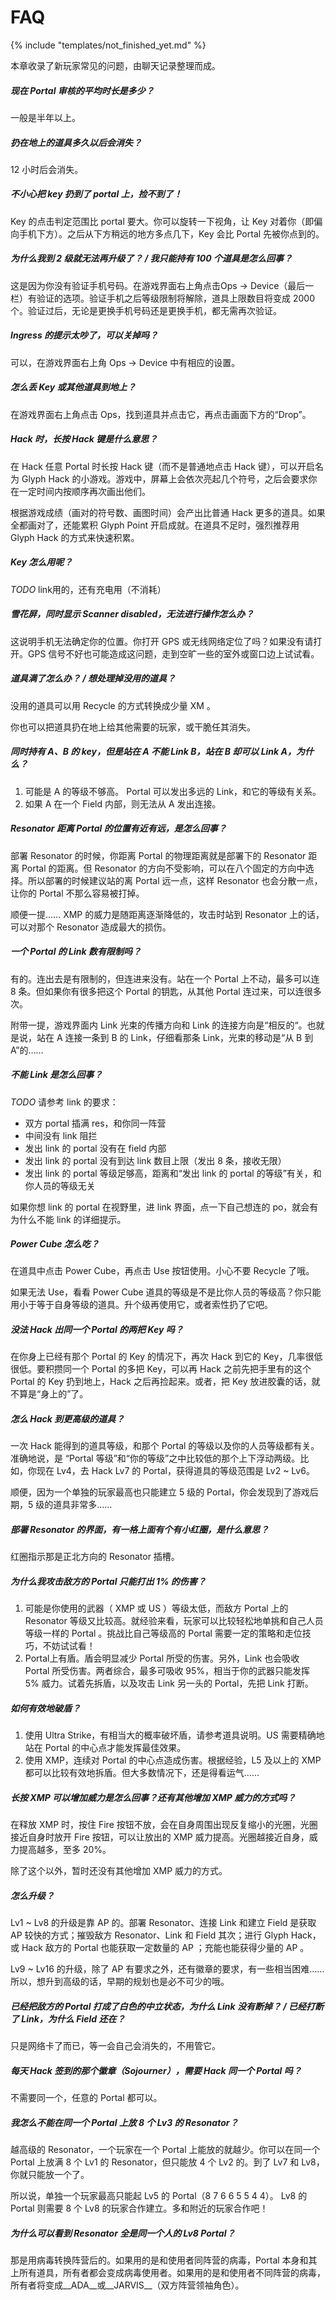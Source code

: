 # FAQ

{% include "templates/not_finished_yet.md" %}

本章收录了新玩家常见的问题，由聊天记录整理而成。

##### 现在 Portal 审核的平均时长是多少？

一般是半年以上。

##### 扔在地上的道具多久以后会消失？

12 小时后会消失。

##### 不小心把 key 扔到了 portal 上，捡不到了！

 Key 的点击判定范围比 portal 要大。你可以旋转一下视角，让 Key 对着你（即偏向手机下方）。之后从下方稍远的地方多点几下，Key 会比 Portal 先被你点到的。

##### 为什么我到 2 级就无法再升级了？ / 我只能持有 100 个道具是怎么回事？

这是因为你没有验证手机号码。在游戏界面右上角点击Ops  → Device（最后一栏）有验证的选项。验证手机之后等级限制将解除，道具上限数目将变成 2000 个。验证过后，无论是更换手机号码还是更换手机，都无需再次验证。

##### Ingress 的提示太吵了，可以关掉吗？

可以，在游戏界面右上角 Ops → Device 中有相应的设置。

##### 怎么丢 Key 或其他道具到地上？

在游戏界面右上角点击 Ops，找到道具并点击它，再点击画面下方的“Drop”。

##### Hack 时，长按 Hack 键是什么意思？

在 Hack 任意 Portal 时长按 Hack 键（而不是普通地点击 Hack 键），可以开启名为 Glyph Hack 的小游戏。游戏中，屏幕上会依次亮起几个符号，之后会要求你在一定时间内按顺序再次画出他们。

根据游戏成绩（画对的符号数、画图时间）会产出比普通 Hack 更多的道具。如果全都画对了，还能累积 Glyph Point 开启成就。在道具不足时，强烈推荐用 Glyph Hack 的方式来快速积累。

##### Key 怎么用呢？

*TODO* link用的，还有充电用（不消耗）

##### 雪花屏，同时显示 Scanner disabled，无法进行操作怎么办？

这说明手机无法确定你的位置。你打开 GPS 或无线网络定位了吗？如果没有请打开。GPS 信号不好也可能造成这问题，走到空旷一些的室外或窗口边上试试看。

##### 道具满了怎么办？ / 想处理掉没用的道具？

没用的道具可以用 Recycle 的方式转换成少量 XM 。

你也可以把道具扔在地上给其他需要的玩家，或干脆任其消失。

##### 同时持有 A、B 的 key，但是站在 A 不能 Link B，站在 B 却可以 Link A，为什么？

1. 可能是 A 的等级不够高。 Portal 可以发出多远的 Link，和它的等级有关系。
2. 如果 A 在一个 Field 内部，则无法从 A 发出连接。

##### Resonator 距离 Portal 的位置有近有远，是怎么回事？

部署 Resonator 的时候，你距离 Portal 的物理距离就是部署下的 Resonator 距离 Portal 的距离。但 Resonator 的方向不受影响，可以在八个固定的方向中选择。所以部署的时候建议站的离 Portal 远一点，这样 Resonator 也会分散一点，让你的 Portal 不那么容易被打掉。

顺便一提…… XMP 的威力是随距离逐渐降低的，攻击时站到 Resonator 上的话，可以对那个 Resonator 造成最大的损伤。

##### 一个 Portal 的 Link 数有限制吗？

有的。连出去是有限制的，但连进来没有。站在一个 Portal 上不动，最多可以连 8 条。但如果你有很多把这个 Portal 的钥匙，从其他 Portal 连过来，可以连很多次。

附带一提，游戏界面内 Link 光束的传播方向和 Link 的连接方向是“相反的“。也就是说，站在 A 连接一条到 B 的 Link，仔细看那条 Link，光束的移动是“从 B 到 A”的……

##### 不能 Link 是怎么回事？

*TODO* 请参考 link 的要求：

 * 双方 portal 插满 res，和你同一阵营
 * 中间没有 link 阻拦
 * 发出 link 的 portal 没有在 field 内部
 * 发出 link 的 portal 没有到达 link 数目上限（发出 8 条，接收无限）
 * 发出 link 的 portal 等级足够高，距离和“发出 link 的 portal 的等级”有关，和你人员的等级无关

如果你想 link 的 portal 在视野里，进 link 界面，点一下自己想连的 po，就会有为什么不能 link 的详细提示。

##### Power Cube 怎么吃？

在道具中点击 Power Cube，再点击 Use 按钮使用。小心不要 Recycle 了哦。

如果无法 Use，看看 Power Cube 道具的等级是不是比你人员的等级高？你只能用小于等于自身等级的道具。升个级再使用它，或者索性扔了它吧。

##### 没法 Hack 出同一个 Portal 的两把 Key 吗？

在你身上已经有那个 Portal 的 Key 的情况下，再次 Hack 到它的 Key，几率很低很低。要积攒同一个 Portal 的多把 Key，可以再 Hack 之前先把手里有的这个 Portal 的 Key 扔到地上，Hack 之后再捡起来。或者，把 Key 放进胶囊的话，就不算是“身上的”了。

##### 怎么 Hack 到更高级的道具？

一次 Hack 能得到的道具等级，和那个 Portal 的等级以及你的人员等级都有关。准确地说，是
“Portal 等级”和“你的等级”之中比较低的那个上下浮动两级。比如，你现在 Lv4，去 Hack Lv7 的 Portal，获得道具的等级范围是 Lv2 ~ Lv6。

顺便，因为一个单独的玩家最高也只能建立 5 级的 Portal，你会发现到了游戏后期，5 级的道具非常多……

##### 部署 Resonator 的界面，有一格上面有个有小红圈，是什么意思？

红圈指示那是正北方向的 Resonator 插槽。

##### 为什么我攻击敌方的 Portal 只能打出 1% 的伤害？

1. 可能是你使用的武器（ XMP 或 US ）等级太低，而敌方 Portal 上的 Resonator 等级又比较高。就经验来看，玩家可以比较轻松地单挑和自己人员等级一样的 Portal 。挑战比自己等级高的 Portal 需要一定的策略和走位技巧，不妨试试看！
2. Portal上有盾。盾会明显减少 Portal 所受的伤害。另外，Link 也会吸收 Portal 所受伤害。两者综合，最多可吸收 95%，相当于你的武器只能发挥 5% 威力。试着先拆盾，以及攻击 Link 另一头的 Portal，先把 Link 打断。

##### 如何有效地破盾？

1. 使用 Ultra Strike，有相当大的概率破坏盾，请参考道具说明。US 需要精确地站在 Portal 的中心点才能发挥最佳效果。
2. 使用 XMP，连续对 Portal 的中心点造成伤害。根据经验，L5 及以上的 XMP 都可以比较有效地拆盾。但大多数情况下，还是得看运气……

##### 长按 XMP 可以增加威力是怎么回事？还有其他增加 XMP 威力的方式吗？

在释放 XMP 时，按住 Fire 按钮不放，会在自身周围出现反复缩小的光圈，光圈接近自身时放开 Fire 按钮，可以让放出的 XMP 威力提高。光圈越接近自身，威力提高越多，至多 20%。

除了这个以外，暂时还没有其他增加 XMP 威力的方式。

##### 怎么升级？

Lv1 ~ Lv8 的升级是靠 AP 的。部署 Resonator、连接 Link 和建立 Field 是获取 AP 较快的方式；摧毁敌方 Resonator、Link 和 Field 其次；进行 Glyph Hack，或 Hack 敌方的 Portal 也能获取一定数量的 AP ；充能也能获得少量的 AP 。

Lv9 ~ Lv16 的升级，除了 AP 有要求之外，还有徽章的要求，有一些相当困难……所以，想升到高级的话，早期的规划也是必不可少的哦。

##### 已经把敌方的 Portal 打成了白色的中立状态，为什么 Link 没有断掉？ / 已经打断了 Link，为什么 Field 还在？

只是网络卡了而已，等一会自己会消失的，不用管它。

##### 每天 Hack 签到的那个徽章（Sojourner），需要 Hack 同一个 Portal 吗？

不需要同一个，任意的 Portal 都可以。

##### 我怎么不能在同一个 Portal 上放 8 个 Lv3 的 Resonator？

越高级的 Resonator，一个玩家在一个 Portal 上能放的就越少。你可以在同一个 Portal 上放满 8 个 Lv1 的 Resonator，但只能放 4 个 Lv2 的。到了 Lv7 和 Lv8，你就只能放一个了。

所以说，单独一个玩家最高只能起 Lv5 的 Portal（8 7 6 6 5 5 4 4）。 Lv8 的 Portal 则需要 8 个 Lv8 的玩家合作建立。多和附近的玩家合作吧！

##### 为什么可以看到 Resonator 全是同一个人的 Lv8 Portal？

那是用病毒转换阵营后的。如果用的是和使用者同阵营的病毒，Portal 本身和其上所有道具，所有者都会变成病毒使用者。如果用的是和使用者不同阵营的病毒，所有者将变成__ADA__或__JARVIS__（双方阵营领袖角色）。
